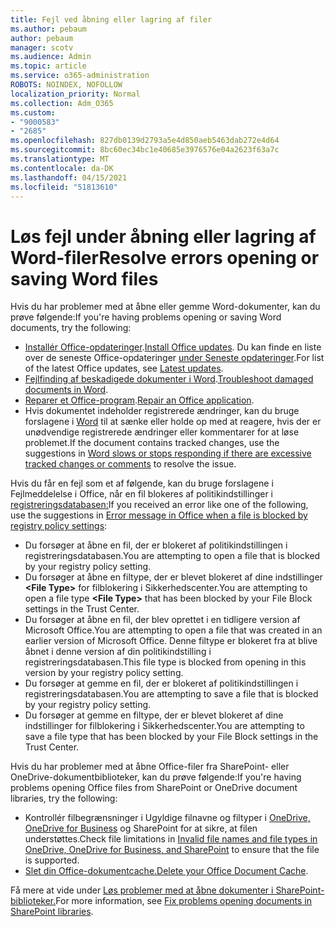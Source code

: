 ```yaml
---
title: Fejl ved åbning eller lagring af filer
ms.author: pebaum
author: pebaum
manager: scotv
ms.audience: Admin
ms.topic: article
ms.service: o365-administration
ROBOTS: NOINDEX, NOFOLLOW
localization_priority: Normal
ms.collection: Adm_O365
ms.custom:
- "9000583"
- "2685"
ms.openlocfilehash: 827db0139d2793a5e4d850aeb5463dab272e4d64
ms.sourcegitcommit: 8bc60ec34bc1e40685e3976576e04a2623f63a7c
ms.translationtype: MT
ms.contentlocale: da-DK
ms.lasthandoff: 04/15/2021
ms.locfileid: "51813610"
---
```

# <a name="resolve-errors-opening-or-saving-word-files"></a><span data-ttu-id="d4e1e-102">Løs fejl under åbning eller lagring af Word-filer</span><span class="sxs-lookup"><span data-stu-id="d4e1e-102">Resolve errors opening or saving Word files</span></span>

<span data-ttu-id="d4e1e-103">Hvis du har problemer med at åbne eller gemme Word-dokumenter, kan du prøve følgende:</span><span class="sxs-lookup"><span data-stu-id="d4e1e-103">If you're having problems opening or saving Word documents, try the following:</span></span>

- <span data-ttu-id="d4e1e-104">[Installér Office-opdateringer](https://support.office.com/article/2ab296f3-7f03-43a2-8e50-46de917611c5).</span><span class="sxs-lookup"><span data-stu-id="d4e1e-104">[Install Office updates](https://support.office.com/article/2ab296f3-7f03-43a2-8e50-46de917611c5).</span></span> <span data-ttu-id="d4e1e-105">Du kan finde en liste over de seneste Office-opdateringer [under Seneste opdateringer](https://docs.microsoft.com/officeupdates/office-updates-msi).</span><span class="sxs-lookup"><span data-stu-id="d4e1e-105">For list of the latest Office updates, see [Latest updates](https://docs.microsoft.com/officeupdates/office-updates-msi).</span></span>
- <span data-ttu-id="d4e1e-106">[Fejlfinding af beskadigede dokumenter i Word](https://docs.microsoft.com/office/troubleshoot/word/damaged-documents-in-word).</span><span class="sxs-lookup"><span data-stu-id="d4e1e-106">[Troubleshoot damaged documents in Word](https://docs.microsoft.com/office/troubleshoot/word/damaged-documents-in-word).</span></span>
- <span data-ttu-id="d4e1e-107">[Reparer et Office-program](https://support.office.com/Article/Repair-an-Office-application-7821d4b6-7c1d-4205-aa0e-a6b40c5bb88b).</span><span class="sxs-lookup"><span data-stu-id="d4e1e-107">[Repair an Office application](https://support.office.com/Article/Repair-an-Office-application-7821d4b6-7c1d-4205-aa0e-a6b40c5bb88b).</span></span>
- <span data-ttu-id="d4e1e-108">Hvis dokumentet indeholder registrerede ændringer, kan du bruge forslagene i [Word](https://docs.microsoft.com/office/troubleshoot/word/word-stops-responding) til at sænke eller holde op med at reagere, hvis der er unødvendige registrerede ændringer eller kommentarer for at løse problemet.</span><span class="sxs-lookup"><span data-stu-id="d4e1e-108">If the document contains tracked changes, use the suggestions in [Word slows or stops responding if there are excessive tracked changes or comments](https://docs.microsoft.com/office/troubleshoot/word/word-stops-responding) to resolve the issue.</span></span>

<span data-ttu-id="d4e1e-109">Hvis du får en fejl som et af følgende, kan du bruge forslagene i Fejlmeddelelse i Office, når en fil blokeres af politikindstillinger i [registreringsdatabasen:](https://docs.microsoft.com/office/troubleshoot/settings/file-blocked-in-office)</span><span class="sxs-lookup"><span data-stu-id="d4e1e-109">If you received an error like one of the following, use the suggestions in [Error message in Office when a file is blocked by registry policy settings](https://docs.microsoft.com/office/troubleshoot/settings/file-blocked-in-office):</span></span>

- <span data-ttu-id="d4e1e-110">Du forsøger at åbne en fil, der er blokeret af politikindstillingen i registreringsdatabasen.</span><span class="sxs-lookup"><span data-stu-id="d4e1e-110">You are attempting to open a file that is blocked by your registry policy setting.</span></span>
- <span data-ttu-id="d4e1e-111">Du forsøger at åbne en filtype, der er blevet blokeret af dine indstillinger **\<File Type\>** for filblokering i Sikkerhedscenter.</span><span class="sxs-lookup"><span data-stu-id="d4e1e-111">You are attempting to open a file type **\<File Type\>** that has been blocked by your File Block settings in the Trust Center.</span></span>
- <span data-ttu-id="d4e1e-112">Du forsøger at åbne en fil, der blev oprettet i en tidligere version af Microsoft Office.</span><span class="sxs-lookup"><span data-stu-id="d4e1e-112">You are attempting to open a file that was created in an earlier version of Microsoft Office.</span></span> <span data-ttu-id="d4e1e-113">Denne filtype er blokeret fra at blive åbnet i denne version af din politikindstilling i registreringsdatabasen.</span><span class="sxs-lookup"><span data-stu-id="d4e1e-113">This file type is blocked from opening in this version by your registry policy setting.</span></span>
- <span data-ttu-id="d4e1e-114">Du forsøger at gemme en fil, der er blokeret af politikindstillingen i registreringsdatabasen.</span><span class="sxs-lookup"><span data-stu-id="d4e1e-114">You are attempting to save a file that is blocked by your registry policy setting.</span></span>
- <span data-ttu-id="d4e1e-115">Du forsøger at gemme en filtype, der er blevet blokeret af dine indstillinger for filblokering i Sikkerhedscenter.</span><span class="sxs-lookup"><span data-stu-id="d4e1e-115">You are attempting to save a file type that has been blocked by your File Block settings in the Trust Center.</span></span>

<span data-ttu-id="d4e1e-116">Hvis du har problemer med at åbne Office-filer fra SharePoint- eller OneDrive-dokumentbiblioteker, kan du prøve følgende:</span><span class="sxs-lookup"><span data-stu-id="d4e1e-116">If you're having problems opening Office files from SharePoint or OneDrive document libraries, try the following:</span></span>

- <span data-ttu-id="d4e1e-117">Kontrollér filbegrænsninger i Ugyldige filnavne og filtyper i [OneDrive, OneDrive for Business](https://support.office.com/article/64883a5d-228e-48f5-b3d2-eb39e07630fa) og SharePoint for at sikre, at filen understøttes.</span><span class="sxs-lookup"><span data-stu-id="d4e1e-117">Check file limitations in [Invalid file names and file types in OneDrive, OneDrive for Business, and SharePoint](https://support.office.com/article/64883a5d-228e-48f5-b3d2-eb39e07630fa) to ensure that the file is supported.</span></span> 
- <span data-ttu-id="d4e1e-118">[Slet din Office-dokumentcache.](https://support.office.com/article/b1d3765e-d71b-4bb8-99ca-acd22c42995d
)</span><span class="sxs-lookup"><span data-stu-id="d4e1e-118">[Delete your Office Document Cache](https://support.office.com/article/b1d3765e-d71b-4bb8-99ca-acd22c42995d
).</span></span> 

<span data-ttu-id="d4e1e-119">Få mere at vide under [Løs problemer med at åbne dokumenter i SharePoint-biblioteker.](https://support.office.com/article/31329fa1-4ad0-47fc-95d8-bb0c5b12a536)</span><span class="sxs-lookup"><span data-stu-id="d4e1e-119">For more information, see [Fix problems opening documents in SharePoint libraries](https://support.office.com/article/31329fa1-4ad0-47fc-95d8-bb0c5b12a536).</span></span>